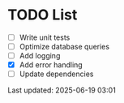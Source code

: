 # TODO List

- [ ] Write unit tests
- [ ] Optimize database queries
- [ ] Add logging
- [x] Add error handling
- [ ] Update dependencies

Last updated: 2025-06-19 03:01
